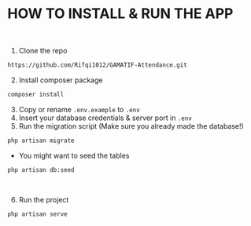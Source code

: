 <h1>HOW TO INSTALL & RUN THE APP</h1>

<br/>


1.  Clone the repo

```sh
https://github.com/Rifqi1012/GAMATIF-Attendance.git
```

2.  Install composer package

```sh
composer install
```

3.  Copy or rename `.env.example` to `.env`
4.  Insert your database credentials & server port in `.env`
5.  Run the migration script (Make sure you already made the database!)

```sh
php artisan migrate
```

-   You might want to seed the tables

```sh
php artisan db:seed
```

<br/>

6.  Run the project

```sh
php artisan serve
```
